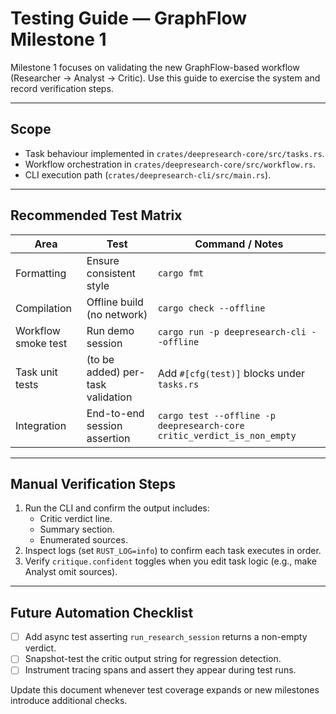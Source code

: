 # Testing Guide — GraphFlow Milestone 1

Milestone 1 focuses on validating the new GraphFlow-based workflow (Researcher → Analyst → Critic). Use this guide to exercise the system and record verification steps.

---

## Scope
- Task behaviour implemented in `crates/deepresearch-core/src/tasks.rs`.
- Workflow orchestration in `crates/deepresearch-core/src/workflow.rs`.
- CLI execution path (`crates/deepresearch-cli/src/main.rs`).

---

## Recommended Test Matrix

| Area | Test | Command / Notes |
|------|------|-----------------|
| Formatting | Ensure consistent style | `cargo fmt` |
| Compilation | Offline build (no network) | `cargo check --offline` |
| Workflow smoke test | Run demo session | `cargo run -p deepresearch-cli --offline` |
| Task unit tests | (to be added) per-task validation | Add `#[cfg(test)]` blocks under `tasks.rs` |
| Integration | End-to-end session assertion | `cargo test --offline -p deepresearch-core critic_verdict_is_non_empty` |

---

## Manual Verification Steps
1. Run the CLI and confirm the output includes:
   - Critic verdict line.
   - Summary section.
   - Enumerated sources.
2. Inspect logs (set `RUST_LOG=info`) to confirm each task executes in order.
3. Verify `critique.confident` toggles when you edit task logic (e.g., make Analyst omit sources).

---

## Future Automation Checklist
- [ ] Add async test asserting `run_research_session` returns a non-empty verdict.
- [ ] Snapshot-test the critic output string for regression detection.
- [ ] Instrument tracing spans and assert they appear during test runs.

Update this document whenever test coverage expands or new milestones introduce additional checks.
